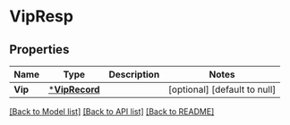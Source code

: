 # VipResp

## Properties
Name | Type | Description | Notes
------------ | ------------- | ------------- | -------------
**Vip** | [***VipRecord**](VIPRecord.md) |  | [optional] [default to null]

[[Back to Model list]](../README.md#documentation-for-models) [[Back to API list]](../README.md#documentation-for-api-endpoints) [[Back to README]](../README.md)


